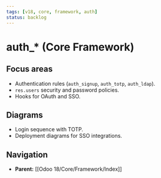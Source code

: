```yaml
---
tags: [v18, core, framework, auth]
status: backlog
---
```

# auth_* (Core Framework)

## Focus areas
- Authentication rules (`auth_signup`, `auth_totp`, `auth_ldap`).
- `res.users` security and password policies.
- Hooks for OAuth and SSO.

## Diagrams
- Login sequence with TOTP.
- Deployment diagrams for SSO integrations.






## Navigation
- **Parent:** [[Odoo 18/Core/Framework/Index]]
